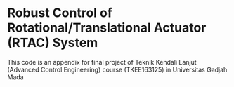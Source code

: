 # Robust Control of Rotational/Translational Actuator (RTAC) System
This code is an appendix for final project of Teknik Kendali Lanjut (Advanced Control Engineering) course (TKEE163125) in Universitas Gadjah Mada
